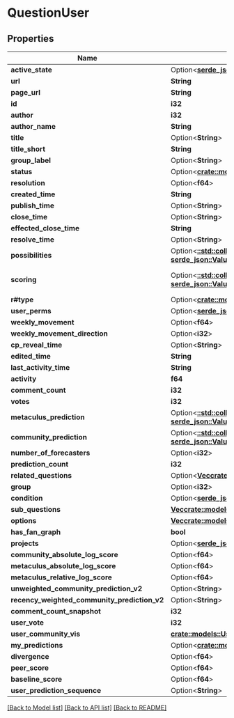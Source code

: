 # QuestionUser

## Properties

Name | Type | Description | Notes
------------ | ------------- | ------------- | -------------
**active_state** | Option<[**serde_json::Value**](.md)> |  | [readonly]
**url** | **String** |  | [readonly]
**page_url** | **String** |  | [readonly]
**id** | **i32** |  | [readonly]
**author** | **i32** |  | [readonly]
**author_name** | **String** |  | [readonly]
**title** | Option<**String**> |  | [optional]
**title_short** | **String** |  | [readonly]
**group_label** | Option<**String**> |  | [optional]
**status** | Option<[**crate::models::Status3baEnum**](Status3baEnum.md)> |  | [optional]
**resolution** | Option<**f64**> |  | [readonly]
**created_time** | **String** |  | [readonly]
**publish_time** | Option<**String**> |  | [optional]
**close_time** | Option<**String**> |  | [optional]
**effected_close_time** | **String** |  | [readonly]
**resolve_time** | Option<**String**> |  | [optional]
**possibilities** | Option<[**::std::collections::HashMap<String, serde_json::Value>**](serde_json::Value.md)> |  | [optional]
**scoring** | Option<[**::std::collections::HashMap<String, serde_json::Value>**](serde_json::Value.md)> |  | [optional][default to {}]
**r#type** | Option<[**crate::models::QuestionTypes**](QuestionTypes.md)> |  | [optional]
**user_perms** | Option<[**serde_json::Value**](.md)> |  | [readonly]
**weekly_movement** | Option<**f64**> |  | [optional]
**weekly_movement_direction** | Option<**i32**> |  | [optional]
**cp_reveal_time** | Option<**String**> |  | [optional]
**edited_time** | **String** |  | [readonly]
**last_activity_time** | **String** |  | [readonly]
**activity** | **f64** |  | [readonly]
**comment_count** | **i32** |  | [readonly]
**votes** | **i32** |  | [readonly]
**metaculus_prediction** | Option<[**::std::collections::HashMap<String, serde_json::Value>**](serde_json::Value.md)> |  | [readonly]
**community_prediction** | Option<[**::std::collections::HashMap<String, serde_json::Value>**](serde_json::Value.md)> |  | [readonly]
**number_of_forecasters** | Option<**i32**> |  | [readonly]
**prediction_count** | **i32** |  | 
**related_questions** | Option<[**Vec<crate::models::QuestionRelated>**](QuestionRelated.md)> |  | [readonly]
**group** | Option<**i32**> |  | [readonly]
**condition** | Option<[**serde_json::Value**](.md)> |  | [readonly]
**sub_questions** | [**Vec<crate::models::SubQuestionUserList>**](SubQuestionUserList.md) |  | 
**options** | [**Vec<crate::models::Option>**](Option.md) |  | [readonly]
**has_fan_graph** | **bool** |  | [readonly]
**projects** | Option<[**serde_json::Value**](.md)> |  | [readonly]
**community_absolute_log_score** | Option<**f64**> |  | [readonly]
**metaculus_absolute_log_score** | Option<**f64**> |  | [readonly]
**metaculus_relative_log_score** | Option<**f64**> |  | [readonly]
**unweighted_community_prediction_v2** | Option<**String**> |  | [readonly]
**recency_weighted_community_prediction_v2** | Option<**String**> |  | [readonly]
**comment_count_snapshot** | **i32** |  | [readonly]
**user_vote** | **i32** |  | [readonly]
**user_community_vis** | [**crate::models::UserCommunityVisEnum**](UserCommunityVisEnum.md) |  | [readonly]
**my_predictions** | Option<[**crate::models::ExtendedPredictionUsername**](ExtendedPredictionUsername.md)> |  | [optional]
**divergence** | Option<**f64**> |  | [readonly]
**peer_score** | Option<**f64**> |  | [readonly]
**baseline_score** | Option<**f64**> |  | [readonly]
**user_prediction_sequence** | Option<**String**> |  | [readonly]

[[Back to Model list]](../README.md#documentation-for-models) [[Back to API list]](../README.md#documentation-for-api-endpoints) [[Back to README]](../README.md)


